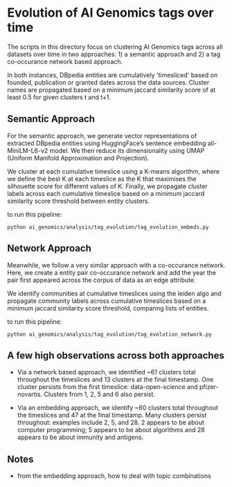 # Evolution of AI Genomics tags over time

The scripts in this directory focus on clustering AI Genomics tags across all datasets over time in two approaches: 1) a semantic approach and 2) a tag co-occurance network based approach.

In both instances, DBpedia entities are cumulatively 'timesliced' based on founded, publication or granted dates across the data sources. Cluster names are propagated based on a minimum jaccard similarity score of at least 0.5 for given clusters t and t+1.

## Semantic Approach

For the semantic approach, we generate vector representations of extracted DBpedia entities using HuggingFace’s sentence embedding all-MiniLM-L6-v2 model. We then reduce its dimensionality using UMAP (Uniform Manifold Approximation and Projection).

We cluster at each cumulative timeslice using a K-means algorithm, where we define the best K at each timeslice as the K that maximises the silhouette score for different values of K. Finally, we propagate cluster labels across each cumulative timeslice based on a minimum jaccard similarity score threshold between entity clusters.

to run this pipeline:

`python ai_genomics/analysis/tag_evolution/tag_evolution_embeds.py`

## Network Approach

Meanwhile, we follow a very similar approach with a co-occurance network. Here, we create a entity pair co-occurance network and add the year the pair first appeared across the corpus of data as an edge attribute.

We identify communities at cumulative timeslices using the leiden algo and propagate community labels across cumulative timeslices based on a minimum jaccard similarity score threshold, comparing lists of entities.

to run this pipeline:

`python ai_genomics/analysis/tag_evolution/tag_evolution_network.py`

## A few high observations across both approaches

- Via a network based approach, we identified ~61 clusters total throughout the timeslices and 13 clusters at the final timestamp. One cluster persists from the first timeslice: data-open-science and pfizer-novartis. Clusters from 1, 2, 5 and 6 also persist.

- Via an embedding approach, we identify ~60 clusters total throughout the timeslices and 47 at the final timestamp. Many clusters persist throughout: examples include 2, 5, and 28. 2 appears to be about computer programming; 5 appears to be about algorithms and 28 appears to be about immunity and antigens.

## Notes

- from the embedding approach, how to deal with topic combinations

